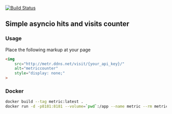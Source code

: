 [![Build Status](https://travis-ci.org/yegorLitvinov/metric.svg?branch=master)](https://travis-ci.org/yegorLitvinov/metric)

## Simple asyncio hits and visits counter

### Usage
Place the following markup at your page
```html
<img
    src="http://metr.ddns.net/visit/{your_api_key}/"
    alt="metriccounter"
    style="display: none;"
>
```

### Docker
```bash
docker build --tag metric:latest .
docker run -d -p8181:8181 --volume=`pwd`:/app --name metric --rm metric:latest
```
